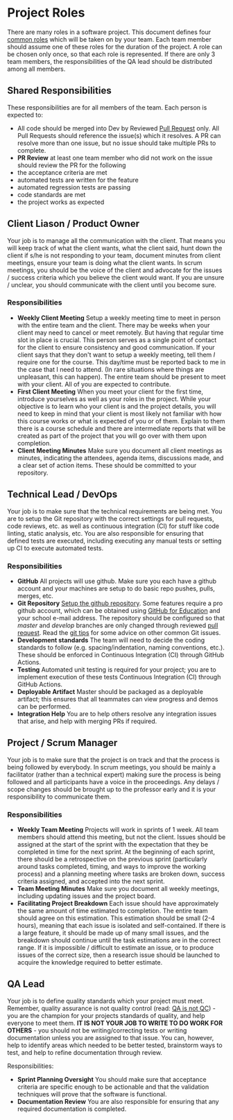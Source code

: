 # Project Roles

There are many roles in a software project.  This document defines four [common roles](https://www.dummies.com/careers/project-management/team-roles-within-an-agile-management-framework/) which will be taken on by your team.  Each team member should assume one of these roles for the duration of the project.  A role can be chosen only once, so that each role is represented.  If there are only 3 team members, the responsibilities of the QA lead should be distributed among all members.

## Shared Responsibilities

These responsibilities are for all members of the team.  Each person is expected to:

- All code should be merged into Dev by Reviewed [Pull Request](./git_basics.md) only.  All Pull Requests should reference the issue(s) which it resolves.  A PR can resolve more than one issue, but no issue should take multiple PRs to complete.
- **PR Review** at least one team member who did not work on the issue should review the PR for the following
 - the acceptance criteria are met
 - automated tests are written for the feature
 - automated regression tests are passing
 - code standards are met
 - the project works as expected

## Client Liason / Product Owner

Your job is to manage all the communication with the client. That means you will keep track of what the client wants, what the client said, hunt down the client if s/he is not responding to your team, document minutes from client meetings, ensure your team is doing what the client wants.  In scrum meetings, you should be the voice of the client and advocate for the issues / success criteria which you believe the client would want.  If you are unsure / unclear, you should communicate with the client until you become sure.

### Responsibilities

- **Weekly Client Meeting** Setup a weekly meeting time to meet in person with the entire team and the client. There may be weeks when your client may need to cancel or meet remotely. But having that regular time slot in place is crucial. This person serves as a single point of contact for the client to ensure consistency and good communication.  If your client says that they don't want to setup a weekly meeting, tell them *I* require one for the course. This day/time must be reported back to me in the case that I need to attend. (In rare situations where things are unpleasant, this can happen).  The entire team should be present to meet with your client.  All of you are expected to contribute.
- **First Client Meeting**  When you meet your client for the first time, introduce yourselves as well as your roles in the project. While your objective is to learn who your client is and the project details, you will need to keep in mind that your client is most likely not familiar with how this course works or what is expected of you or of them. Explain to them there is a course schedule and there are intermediate reports that will be created as part of the project that you will go over with them upon completion.
- **Client Meeting Minutes**  Make sure you document all client meetings as minutes, indicating the attendees, agenda items, discussions made, and a clear set of action items.  These should be committed to your repository.

## Technical Lead / DevOps

Your job is to make sure that the technical requirements are being met.  You are to setup the Git repository with the correct settings for pull requests, code reviews, etc. as well as continuous integration (CI) for stuff like code linting, static analysis, etc.  You are also responsible for ensuring that defined tests are executed, including executing any manual tests or setting up CI to execute automated tests.

### Responsibilities

- **GitHub** All projects will use github. Make sure you each have a github account and your machines are setup to do basic repo pushes, pulls, merges, etc.
- **Git Repository** [Setup the github repository](./git_basics.md).  Some features require a pro github account, which can be obtained using [GitHub for Education](https://education.github.com/pack) and your school e-mail address.  The repository should be configured so that *master* and *develop* branches are only changed through reviewed [pull request](./git_basics.md).  Read the [git tips](./git_tips.md) for some advice on other common Git issues.
- **Development standards** The team will need to decide the coding standards to follow (e.g. spacing/indentation, naming conventions, etc.). These should be enforced in Continuous Integration (CI) through GitHub Actions.
- **Testing** Automated unit testing is required for your project; you are to implement execution of these tests Continuous Integration (CI) through GitHub Actions.
- **Deployable Artifact**  Master should be packaged as a deployable artifact; this ensures that all teammates can view progress and demos can be performed.
- **Integration Help** You are to help others resolve any integration issues that arise, and help with merging PRs if required.

## Project / Scrum Manager

Your job is to make sure that the project is on track and that the process is being followed by everybody.  In scrum meetings, you should be mainly a facilitator (rather than a technical expert) making sure the process is being followed and all participants have a voice in the proceedings.  Any delays / scope changes should be brought up to the professor early and it is your responsibility to communicate them.

### Responsibilities
- **Weekly Team Meeting**   Projects will work in sprints of 1 week.  All team members should attend this meeting, but not the client.  Issues should be assigned at the start of the sprint with the expectation that they be completed in time for the next sprint.  At the beginning of each sprint, there should be a retrospective on the previous sprint (particularly around tasks completed, timing, and ways to improve the working process) and a planning meeting where tasks are broken down, success criteria assigned, and accepted into the next sprint.
- **Team Meeting Minutes** Make sure you document all weekly meetings, including updating issues and the project board.
- **Facilitating Project Breakdown** Each issue should have approximately the same amount of time estimated to completion.  The entire team should agree on this estimation.  This estimation should be small (2-4 hours), meaning that each issue is isolated and self-contained.  If there is a large feature, it should be made up of many small issues, and the breakdown should continue until the task estimations are in the correct range.  If it is impossible / difficult to estimate an issue, or to produce issues of the correct size, then a research issue should be launched to acquire the knowledge required to better estimate.

## QA Lead

Your job is to define quality standards which your project must meet.  Remember, quality assurance is not quality control (read: [QA is not QC](https://www.diffen.com/difference/Quality_Assurance_vs_Quality_Control)) - you are the champion for your projects standards of quality, and help everyone to meet them.  **IT IS NOT YOUR JOB TO WRITE TO DO WORK FOR OTHERS** - you should not be writing/correcting tests or writing documentation unless you are assigned to that issue.  You can, however, help to identify areas which needed to be better tested, brainstorm ways to test, and help to refine documentation through review.

Responsibilities: 
- **Sprint Planning Oversight** You should make sure that acceptance criteria are specific enough to be actionable and that the validation techniques will prove that the software is functional.
- **Documentation Review** You are also responsible for ensuring that any required documentation is completed.
